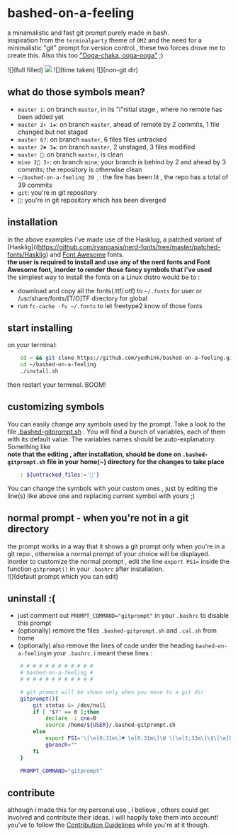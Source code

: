 # bashed-on-a-feeling   
a minamalistic and fast git prompt purely made in bash.  
inspiration from the `terminalparty` theme of `OMZ` and the need for a minimalistic "git" prompt for version control , these two forces drove me to create this. Also this too ["Ooga-chaka, ooga-ooga"](https://youtu.be/NrI-UBIB8Jki) ;)  

![](full filled)
![](clean)
![](time taken)
![](non-git dir)

## what do those symbols mean?

* ``master i``: on branch ``master``, in its "i"nitial stage , where no remote has been added yet   
* ``master 2↑ 1✚``: on branch ``master``, ahead of remote by 2 commits, 1 file changed but not staged
* ``master 6?``: on branch ``master``, 6 files files untracked
* ``master 2✖ 3✚``: on branch ``master``, 2 unstaged, 3 files modified
* ``master ``: on branch ``master``, is clean
* ``mine 2 3↑``: on branch ``mine``; your branch is behind by 2 and ahead by 3 commits; the repository is otherwise clean
* ``~/bashed-on-a-feeling 39 ``: the fire has been lit , the repo has a total of 39 commits 
* ``git``: you're in git repository 
* ````: you're in git repository which has been diverged 

## installation
in the above examples i've made use of the Hasklug, a patched variant of [Hasklig]((https://github.com/ryanoasis/nerd-fonts/tree/master/patched-fonts/Hasklig) and [Font Awesome](https://github.com/FortAwesome/Font-Awesome) fonts.  
**the user is required to install and use any of the nerd fonts and Font Awesome font, inorder to render those fancy symbols that i've used**      
the simplest way to install the fonts on a Linux distro would be to :  
* download and copy all the fonts(.ttf/.otf) to `~/.fonts` for user or /usr/share/fonts/[T/O]TF directory for global
* run `fc-cache -fv ~/.fonts` to let freetype2 know of those fonts

## start installing

on  your terminal:  
```bash
	cd ~ && git clone https://github.com/yedhink/bashed-on-a-feeling.git
	cd ~/bashed-on-a-feeling
	./install.sh
```
then restart your terminal. BOOM!  

## customizing symbols

You can easily change any symbols used by the prompt. Take a look to the file [.bashed-gitprompt.sh]() . You will find a bunch of variables, each of them with its default value. The variables names should be auto-explanatory. Something like  
**note that the editing , after installation, should be done on `.bashed-gitprompt.sh` file in your home(~) directory for the changes to take place**  

```bash
	: ${untracked_files:=''}
```  
You can change the symbols with your custom ones , just by editing the line(s) like above one and replacing current symbol with yours ;)

## normal prompt - when you're not in a git directory  
the prompt works in a way that it shows a git prompt only when you're in a git repo , otherwise a normal prompt of your choice will be displayed. inorder to customize the normal prompt , edit the line `export PS1=` inside the function `gitprompt()` in your `.bashrc` after installation.  
![](default prompt which you can edit)  

## uninstall :(  
* just comment out `PROMPT_COMMAND="gitprompt"` in your `.bashrc` to disable this prompt
* (optionally) remove the files `.bashed-gitprompt.sh` and `.cal.sh` from home
* (optionally) also remove the lines of code under the heading `bashed-on-a-feeling`in your `.bashrc`. i meant these lines :  
```bash
	# # # # # # # # # # # #
	# bashed-on-a-feeling #
	# # # # # # # # # # # #

	# git prompt will be shown only when you move to a git dir
	gitprompt(){
		git status &> /dev/null
		if [ "$?" == 0 ];then
			declare -i cno=0
			source /home/${USER}/.bashed-gitprompt.sh
		else
			export PS1='\[\e[0;31m\]♥ \e[0;31m\]\W \[\e[1;33m\]\$\[\e[0m\] '
			gbranch=""
		fi
	}

	PROMPT_COMMAND="gitprompt"
```
## contribute  
although i made this for my personal use , i believe , others could get involved and contribute their ideas. i will happily take them into account!  
you've to follow the [Contribution Guidelines]() while you're at it though.
